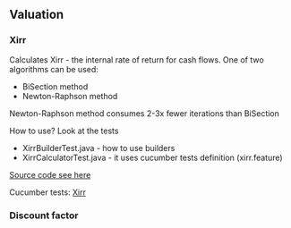 ## Valuation
### Xirr

Calculates Xirr - the internal rate of return for cash flows. One of two algorithms can be used:
- BiSection method
- Newton-Raphson method

Newton-Raphson method consumes 2-3x fewer iterations than BiSection

How to use? Look at the tests

- XirrBuilderTest.java - how to use builders
- XirrCalculatorTest.java - it uses cucumber tests definition (xirr.feature)

[Source code see here](../src/main/java/org/blacksmith/finlib/valuation/xirr)

Cucumber tests:
[Xirr](../src/test/resources/features/xirr.feature)

### Discount factor
